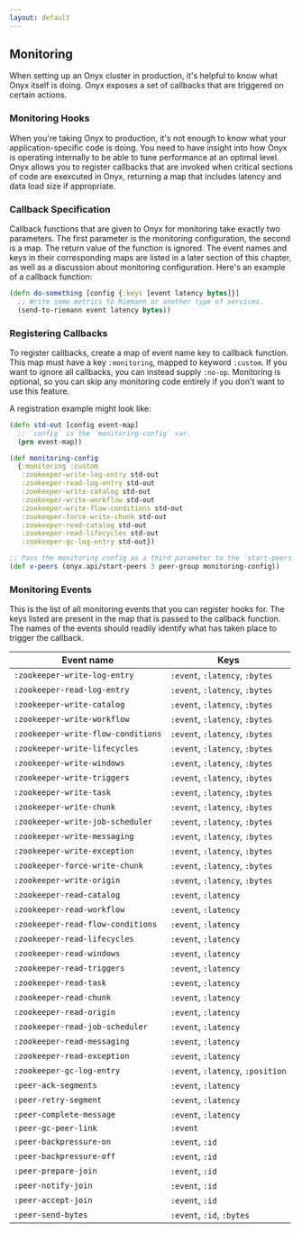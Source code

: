 ```yaml
---
layout: default
---
```


## Monitoring

When setting up an Onyx cluster in production, it's helpful to know what Onyx itself is doing. Onyx exposes a set of callbacks that are triggered on certain actions.

### Monitoring Hooks

When you're taking Onyx to production, it's not enough to know what your application-specific code is doing. You need to have insight into how Onyx is operating internally to be able to tune performance at an optimal level. Onyx allows you to register callbacks that are invoked when critical sections of code are exexcuted in Onyx, returning a map that includes latency and data load size if appropriate.

### Callback Specification

Callback functions that are given to Onyx for monitoring take exactly two parameters. The first parameter is the monitoring configuration, the second is a map. The return value of the function is ignored. The event names and keys in their corresponding maps are listed in a later section of this chapter, as well as a discussion about monitoring configuration. Here's an example of a callback function:

```clojure
(defn do-something [config {:keys [event latency bytes]}]
  ;; Write some metrics to Riemann or another type of services.
  (send-to-riemann event latency bytes))
```

### Registering Callbacks

To register callbacks, create a map of event name key to callback function. This map must have a key `:monitoring`, mapped to keyword `:custom`. If you want to ignore all callbacks, you can instead supply `:no-op`. Monitoring is optional, so you can skip any monitoring code entirely if you don't want to use this feature.

A registration example might look like:

```clojure
(defn std-out [config event-map]
  ;; `config` is the `monitoring-config` var.
  (prn event-map))

(def monitoring-config
  {:monitoring :custom
   :zookeeper-write-log-entry std-out
   :zookeeper-read-log-entry std-out
   :zookeeper-write-catalog std-out
   :zookeeper-write-workflow std-out
   :zookeeper-write-flow-conditions std-out
   :zookeeper-force-write-chunk std-out
   :zookeeper-read-catalog std-out
   :zookeeper-read-lifecycles std-out
   :zookeeper-gc-log-entry std-out})

;; Pass the monitoring config as a third parameter to the `start-peers` function.
(def v-peers (onyx.api/start-peers 3 peer-group monitoring-config))
```

### Monitoring Events

This is the list of all monitoring events that you can register hooks for. The keys listed are present in the map that is passed to the callback function. The names of the events should readily identify what has taken place to trigger the callback.

Event name                         | Keys                             |
-----------------------------------|----------------------------------|
`:zookeeper-write-log-entry`       | `:event`, `:latency`, `:bytes`   |
`:zookeeper-read-log-entry`        | `:event`, `:latency`, `:bytes`   |
`:zookeeper-write-catalog`         | `:event`, `:latency`, `:bytes`   |
`:zookeeper-write-workflow`        | `:event`, `:latency`, `:bytes`   |
`:zookeeper-write-flow-conditions` | `:event`, `:latency`, `:bytes`   |
`:zookeeper-write-lifecycles`      | `:event`, `:latency`, `:bytes`   |
`:zookeeper-write-windows`         | `:event`, `:latency`, `:bytes`   |
`:zookeeper-write-triggers`        | `:event`, `:latency`, `:bytes`   |
`:zookeeper-write-task`            | `:event`, `:latency`, `:bytes`   |
`:zookeeper-write-chunk`           | `:event`, `:latency`, `:bytes`   |
`:zookeeper-write-job-scheduler`   | `:event`, `:latency`, `:bytes`   |
`:zookeeper-write-messaging`       | `:event`, `:latency`, `:bytes`   |
`:zookeeper-write-exception`       | `:event`, `:latency`, `:bytes`   |
`:zookeeper-force-write-chunk`     | `:event`, `:latency`, `:bytes`   |
`:zookeeper-write-origin`          | `:event`, `:latency`, `:bytes`   |
`:zookeeper-read-catalog`          | `:event`, `:latency`             |
`:zookeeper-read-workflow`         | `:event`, `:latency`             |
`:zookeeper-read-flow-conditions`  | `:event`, `:latency`             |
`:zookeeper-read-lifecycles`       | `:event`, `:latency`             |
`:zookeeper-read-windows`          | `:event`, `:latency`             |
`:zookeeper-read-triggers`         | `:event`, `:latency`             |
`:zookeeper-read-task`             | `:event`, `:latency`             |
`:zookeeper-read-chunk`            | `:event`, `:latency`             |
`:zookeeper-read-origin`           | `:event`, `:latency`             |
`:zookeeper-read-job-scheduler`    | `:event`, `:latency`             |
`:zookeeper-read-messaging`        | `:event`, `:latency`             |
`:zookeeper-read-exception`        | `:event`, `:latency`             |
`:zookeeper-gc-log-entry`          | `:event`, `:latency`, `:position`|
`:peer-ack-segments`               | `:event`, `:latency`             |
`:peer-retry-segment`              | `:event`, `:latency`             |
`:peer-complete-message`           | `:event`, `:latency`             |
`:peer-gc-peer-link`               | `:event`                         |
`:peer-backpressure-on`            | `:event`, `:id`                  |
`:peer-backpressure-off`           | `:event`, `:id`                  |
`:peer-prepare-join`               | `:event`, `:id`                  |
`:peer-notify-join`                | `:event`, `:id`                  |
`:peer-accept-join`                | `:event`, `:id`                  |
`:peer-send-bytes`                 | `:event`, `:id`, `:bytes`        |
